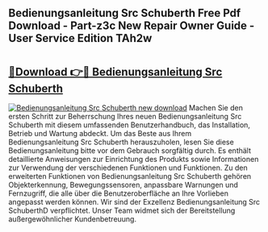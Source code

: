 ## Bedienungsanleitung Src Schuberth Free Pdf Download - Part-z3c New Repair Owner Guide - User Service Edition TAh2w

# <h2><a href="http://df2cc7.blite.top/?on=Bedienungsanleitung+Src+Schuberth">🔗Download 👉🔴 Bedienungsanleitung Src Schuberth</a></h2>

[![Bedienungsanleitung Src Schuberth new download](https://i.imgur.com/lujVjoI.png)](http://df2cc7.blite.top/?on=Bedienungsanleitung+Src+Schuberth)
Machen Sie den ersten Schritt zur Beherrschung Ihres neuen Bedienungsanleitung Src Schuberth mit diesem umfassenden Benutzerhandbuch, das Installation, Betrieb und Wartung abdeckt. Um das Beste aus Ihrem Bedienungsanleitung Src Schuberth herauszuholen, lesen Sie diese Bedienungsanleitung bitte vor dem Gebrauch sorgfältig durch. Es enthält detaillierte Anweisungen zur Einrichtung des Produkts sowie Informationen zur Verwendung der verschiedenen Funktionen und Funktionen. Zu den erweiterten Funktionen von Bedienungsanleitung Src Schuberth gehören Objekterkennung, Bewegungssensoren, anpassbare Warnungen und Fernzugriff, die alle über die Benutzeroberfläche an Ihre Vorlieben angepasst werden können. Wir sind der Exzellenz Bedienungsanleitung Src SchuberthD verpflichtet. Unser Team widmet sich der Bereitstellung außergewöhnlicher Kundenbetreuung.
